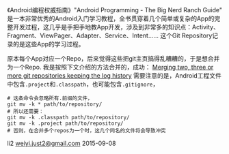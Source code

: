 《Android编程权威指南》"Android Programming - The Big Nerd Ranch Guide" 是一本非常优秀的Android入门学习教程，全书贯穿着几个简单或复杂的App的完整开发过程，这几乎是手把手地教App开发，涉及到非常多的知识点：Activity、Fragment、ViewPager、Adapter、Service、Intent......
这个Git Repository记录的是这些App的学习过程。

原本每个App对应一个Repo，后来觉得这些把git主页搞得乱糟糟的，于是想合并为一个Repo. 我是按照下文介绍的方法合并的，成功：
[Merging two, three or more git repositories keeping the log history](http://www.harecoded.com/merging-two-three-or-more-git-repositories-keeping-the-log-history-2366393)
需要注意的是，Android工程文件中包含`.project`和`.classpath`，也可能包含`.gitignore`，

    # 这条命令会忽略所有.前缀的文件，
    git mv -k * path/to/repository/
    # 所以还需要：
    git mv -k .classpath path/to/repository/
    git mv -k .project path/to/repository/
    # 否则，在合并多个repos为一个时，这几个同名的文件将会导致冲突


li2
weiyi.just2@gmail.com
2015-09-08